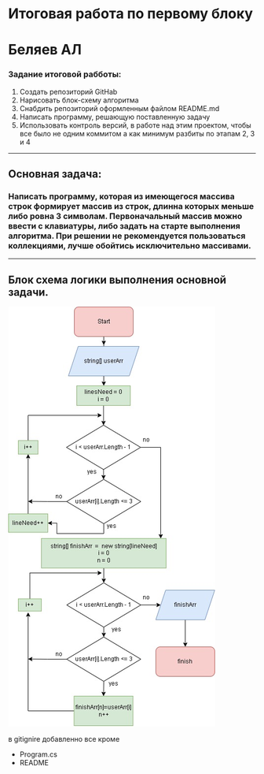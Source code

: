 # Итоговая работа по первому блоку
# Беляев АЛ
### Задание итоговой рабботы:
1. Создать репозиторий GitHab 
2. Нарисовать блок-схему алгоритма
3. Снабдить репозиторий оформленным файлом README.md
4. Написать программу, решающую поставленную задачу
5. Использовать контроль версий, в работе над этим проектом, чтобы все было не одним коммитом а как минимум разбиты по этапам 2, 3 и 4
___________
## Основная задача:
### Написать программу, которая из имеющегося массива строк формирует массив из строк, длинна которых меньше либо ровна 3 символам. Первоначальный массив можно ввести с клавиатуры, либо задать на старте выполнения алгоритма. При решении не рекомендуется пользоваться коллекциями, лучше обойтись исключительно массивами.
________________
## Блок схема логики выполнения основной задачи.

![Блоксхема итоговой рабботы](./LogikBlok.jpg)

в gitignire добавленно все кроме 
* Program.cs 
* README
